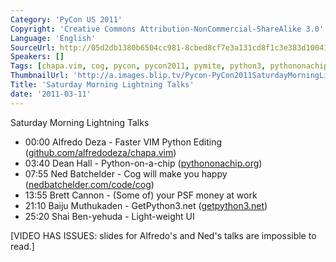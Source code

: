 ```yaml
---
Category: 'PyCon US 2011'
Copyright: 'Creative Commons Attribution-NonCommercial-ShareAlike 3.0'
Language: 'English'
SourceUrl: http://05d2db1380b6504cc981-8cbed8cf7e3a131cd8f1c3e383d10041.r93.cf2.rackcdn.com/pycon-us-2011/359_saturday-morning-lightning-talks.mp4
Speakers: []
Tags: [chapa.vim, cog, pycon, pycon2011, pymite, python3, pythononachip, vim]
ThumbnailUrl: 'http://a.images.blip.tv/Pycon-PyCon2011SaturdayMorningLightningTalks238.png'
Title: 'Saturday Morning Lightning Talks'
date: '2011-03-11'
---
```

Saturday Morning Lightning Talks

  * 00:00 Alfredo Deza - Faster VIM Python Editing ([github.com/alfredodeza/chapa.vim](https://github.com/alfredodeza/chapa.vim)) 
  * 03:40 Dean Hall - Python-on-a-chip ([pythononachip.org](http://pythononachip.org/)) 
  * 07:55 Ned Batchelder - Cog will make you happy ([nedbatchelder.com/code/cog](http://nedbatchelder.com/code/cog)) 
  * 13:55 Brett Cannon - (Some of) your PSF money at work 
  * 21:10 Baiju Muthukaden - GetPython3.net ([getpython3.net](http://getpython3.net/)) 
  * 25:20 Shai Ben-yehuda - Light-weight UI 

[VIDEO HAS ISSUES: slides for Alfredo's and Ned's talks are impossible to
read.]


